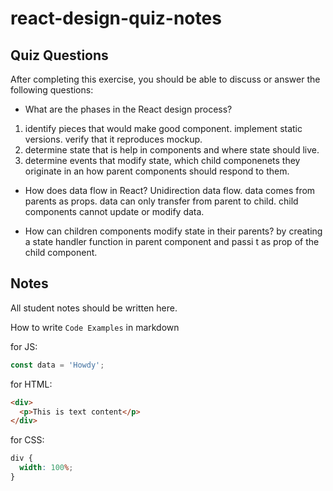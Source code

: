 # react-design-quiz-notes

## Quiz Questions

After completing this exercise, you should be able to discuss or answer the following questions:

- What are the phases in the React design process?

1. identify pieces that would make good component. implement static versions. verify that it reproduces mockup.
2. determine state that is help in components and where state should live.
3. determine events that modify state, which child componenets they originate in an how parent components should respond to them.

- How does data flow in React?
  Unidirection data flow. data comes from parents as props. data can only transfer from parent to child. child components cannot update or modify data.

- How can children components modify state in their parents?
  by creating a state handler function in parent component and passi t as prop of the child component.

## Notes

All student notes should be written here.

How to write `Code Examples` in markdown

for JS:

```js
const data = 'Howdy';
```

for HTML:

```html
<div>
  <p>This is text content</p>
</div>
```

for CSS:

```css
div {
  width: 100%;
}
```
